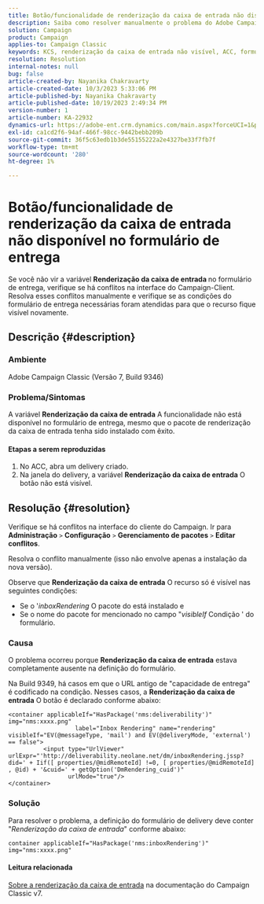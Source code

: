 ```yaml
---
title: Botão/funcionalidade de renderização da caixa de entrada não disponível no formulário de entrega
description: Saiba como resolver manualmente o problema do Adobe Campaign Classic em que o botão Renderização da caixa de entrada não está visível no formulário de entrega. Verifique se há conflitos.
solution: Campaign
product: Campaign
applies-to: Campaign Classic
keywords: KCS, renderização da caixa de entrada não visível, ACC, formulário de entrega, renderização da caixa de entrada
resolution: Resolution
internal-notes: null
bug: false
article-created-by: Nayanika Chakravarty
article-created-date: 10/3/2023 5:33:06 PM
article-published-by: Nayanika Chakravarty
article-published-date: 10/19/2023 2:49:34 PM
version-number: 1
article-number: KA-22932
dynamics-url: https://adobe-ent.crm.dynamics.com/main.aspx?forceUCI=1&pagetype=entityrecord&etn=knowledgearticle&id=3b69b0e4-1262-ee11-be6e-6045bd006b3d
exl-id: ca1cd2f6-94af-466f-98cc-9442bebb209b
source-git-commit: 36f5c63edb1b3de55155222a2e4327be33f7fb7f
workflow-type: tm+mt
source-wordcount: '280'
ht-degree: 1%

---
```


# Botão/funcionalidade de renderização da caixa de entrada não disponível no formulário de entrega


Se você não vir a variável <b>Renderização da caixa de entrada </b>no formulário de entrega, verifique se há conflitos na interface do Campaign-Client. Resolva esses conflitos manualmente e verifique se as condições do formulário de entrega necessárias foram atendidas para que o recurso fique visível novamente.

## Descrição {#description}


### Ambiente

Adobe Campaign Classic (Versão 7, Build 9346)

### Problema/Sintomas

A variável <b>Renderização da caixa de entrada</b> A funcionalidade não está disponível no formulário de entrega, mesmo que o pacote de renderização da caixa de entrada tenha sido instalado com êxito.

#### Etapas a serem reproduzidas

1. No ACC, abra um delivery criado.
2. Na janela do delivery, a variável <b>Renderização da caixa de entrada</b> O botão não está visível.



## Resolução {#resolution}


Verifique se há conflitos na interface do cliente do Campaign. Ir para <b>Administração</b> `>`  <b>Configuração</b> `>`  <b>Gerenciamento de pacotes</b> `>`  <b>Editar conflitos</b>.

Resolva o conflito manualmente (isso não envolve apenas a instalação da nova versão).

Observe que <b>Renderização da caixa de entrada</b> O recurso só é visível nas seguintes condições:

- Se o &#39;*inboxRendering* O pacote do está instalado e
- Se o nome do pacote for mencionado no campo &quot;*visibleIf* Condição &#39; do formulário.


### Causa

O problema ocorreu porque <b>Renderização da caixa de entrada</b> estava completamente ausente na definição do formulário.

Na Build 9349, há casos em que o URL antigo de &quot;capacidade de entrega&quot; é codificado na condição. Nesses casos, a <b>Renderização da caixa de entrada</b> O botão é declarado conforme abaixo:


```
<container applicableIf="HasPackage('nms:deliverability')" img="nms:xxxx.png"
                   label="Inbox Rendering" name="rendering" visibleIf="EV(@messageType, 'mail') and EV(@deliveryMode, 'external') == false">
          <input type="UrlViewer" urlExpr="'http://deliverability.neolane.net/dm/inboxRendering.jssp?did=' + Iif([ properties/@midRemoteId] !=0, [ properties/@midRemoteId] , @id) + '&cuid=' + getOption('DmRendering_cuid')"
                 urlMode="true"/>
</container>
```


### Solução

Para resolver o problema, a definição do formulário de delivery deve conter &quot;*Renderização da caixa de entrada*&quot; conforme abaixo:


```
container applicableIf="HasPackage('nms:inboxRendering')" img="nms:xxxx.png"
```


#### <b>Leitura relacionada</b> 

[Sobre a renderização da caixa de entrada](https://experienceleague.adobe.com/docs/campaign-classic/using/sending-messages/deliverability-management/inbox-rendering.html?lang=en#about-inbox-rendering) na documentação do Campaign Classic v7.
